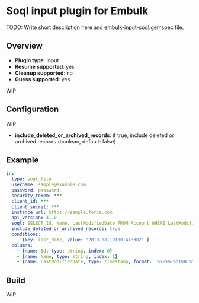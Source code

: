 # Soql input plugin for Embulk

TODO: Write short description here and embulk-input-soql.gemspec file.

## Overview

* **Plugin type**: input
* **Resume supported**: yes
* **Cleanup supported**: no
* **Guess supported**: yes

WIP

## Configuration

WIP

* **include_deleted_or_archived_records**: if true, include deleted or archived records (boolean, default: false)

## Example

```yaml
in:
  type: soql_file
  username: sample@example.com
  password: password
  security_token: ***
  client_id: ***
  client_secret: ***
  instance_url: https://sample.force.com
  api_version: 41.0
  soql: SELECT Id, Name, LastModifiedDate FROM Account WHERE LastModifiedDate > :last_date ORDER BY Id
  include_deleted_or_archived_records: true
  conditions:
    - {key: last_date, value: '2019-08-19T00:41:38Z' }
  columns:
    - {name: Id, type: string, index: 0}
    - {name: Name, type: string, index: 1}
    - {name: LastModifiedDate, type: timestamp, format: '%Y-%m-%dT%H:%M:%S.%L%z', index: 2}
```


## Build

WIP